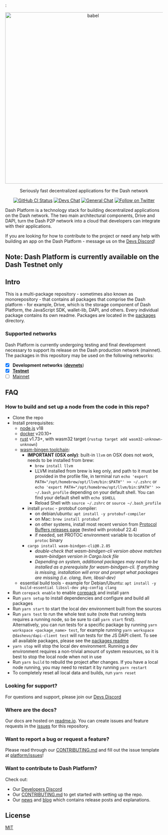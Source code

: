 : <!-- markdownlint-disable MD033 MD041 -->
<p align="center">
  <a href="https://dashplatform.readme.io/docs/introduction-what-is-dash-platform/">
    <img alt="babel" src="https://media.dash.org/wp-content/uploads/dash_digital-cash_logo_2018_rgb_for_screens.png" width="546">
  </a>
</p>

<p align="center">
  Seriously fast decentralized applications for the Dash network
</p>

<p align="center">
  <a href="https://github.com/dashpay/platform/actions/workflows/all-packages.yml"><img alt="GitHub CI Status" src="https://github.com/dashpay/platform/actions/workflows/all-packages.yml/badge.svg"></a>
  <a href="https://chat.dashdevs.org/"><img alt="Devs Chat" src="https://img.shields.io/badge/discord-Dev_chat-738adb"></a>
  <a href="https://discordapp.com/invite/PXbUxJB"><img alt="General Chat" src="https://img.shields.io/badge/discord-General_chat-738adb"></a>
  <a href="https://twitter.com/intent/follow?screen_name=Dashpay"><img alt="Follow on Twitter" src="https://img.shields.io/twitter/follow/Dashpay.svg?style=social&label=Follow"></a>
</p>

Dash Platform is a technology stack for building decentralized applications on
the Dash network. The two main architectural components, Drive and DAPI, turn
the Dash P2P network into a cloud that developers can integrate with their
applications.

If you are looking for how to contribute to the project or need any help with
building an app on the Dash Platform - message us on the [Devs
Discord](https://chat.dashdevs.org/)!

## Note: Dash Platform is currently available on the Dash Testnet only

## Intro

This is a multi-package repository - sometimes also known as monorepository -
that contains all packages that comprise the Dash platform - for example, Drive,
which is the storage component of Dash Platform, the JavaScript SDK, wallet-lib,
DAPI, and others. Every individual package contains its own readme. Packages are
located in the [packages](./packages) directory.

### Supported networks

Dash Platform is currently undergoing testing and final development necessary to
support its release on the Dash production network (mainnet). The packages in
this repository may be used on the following networks:

- [x] **Development networks** ([**devnets**](https://dashplatform.readme.io/docs/reference-glossary#devnet))
- [x] [**Testnet**](https://dashplatform.readme.io/docs/reference-glossary#testnet)
- [ ] [Mainnet](https://dashplatform.readme.io/docs/reference-glossary#mainnet)

## FAQ

### How to build and set up a node from the code in this repo?

- Clone the repo
- Install prerequisites:
  - [node.js](https://nodejs.org/) v18
  - [docker](https://docs.docker.com/get-docker/) v20.10+
  - [rust](https://www.rust-lang.org/tools/install) v1.73+, with wasm32 target (`rustup target add wasm32-unknown-unknown`)
  - [wasm-bingen toolchain](https://rustwasm.github.io/wasm-bindgen/):
    - **IMPORTANT (OSX only)**: built-in `llvm` on OSX does not work, needs to be installed from brew:
      - `brew install llvm`
      - LLVM installed from brew is keg only, and path to it must be provided in the profile file,
        in terminal run `echo 'export PATH="/opt/homebrew/opt/llvm/bin:$PATH"' >> ~/.zshrc` or `echo 'export PATH="/opt/homebrew/opt/llvm/bin:$PATH"' >> ~/.bash_profile` depending on your default shell.
        You can find your default shell with `echo $SHELL`
      - Reload Shell with `source ~/.zshrc` or `source ~/.bash_profile` 
    - install `protoc` - protobuf compiler:
      - on debian/ubuntu: `apt install -y protobuf-compiler`
      - on Mac: `brew install protobuf`
      - on other systems, install most recent version from [Protocol Buffers releases page](https://github.com/protocolbuffers/protobuf/releases) (tested with protobuf 22.4)
      - if needed, set PROTOC environment variable to location of `protoc` binary
    - `cargo install wasm-bindgen-cli@0.2.85`
      - *double-check that wasm-bindgen-cli version above matches wasm-bindgen version in Cargo.lock file*
      - *Depending on system, additional packages may need to be installed as a prerequisite for wasm-bindgen-cli. If anything is missing, installation will error and prompt what packages are missing (i.e. clang, llvm, libssl-dev)*
  - essential build tools - example for Debian/Ubuntu: `apt install -y build-essential libssl-dev pkg-config clang`
- Run `corepack enable` to enable [corepack](https://nodejs.org/dist/latest/docs/api/corepack.html) and install yarn
- Run `yarn setup` to install dependencies and configure and build all packages
- Run `yarn start` to start the local dev environment built from the sources
- Run `yarn test` to run the whole test suite (note that running tests requires a running node,
 so be sure to call `yarn start` first). Alternatively, you can run tests for a specific
 package by running `yarn workspace <package_name> test`, for example running
 `yarn workspace @dashevo/dapi-client test` will run tests for the JS DAPI client. To see
 all available packages, please see the [packages readme](./packages/README.md)
- `yarn stop` will stop the local dev environment. Running a dev environment requires a non-trivial amount of system resources,
 so it is best to stop the local node when not in use
- Run `yarn build` to rebuild the project after changes. If you have a local node
 running, you may need to restart it by running `yarn restart`
- To completely reset all local data and builds, run `yarn reset`

### Looking for support?

For questions and support, please join our [Devs
Discord](https://chat.dashdevs.org/)

### Where are the docs?

Our docs are hosted on
[readme.io](https://dashplatform.readme.io/docs/introduction-what-is-dash-platform).
You can create issues and feature requests in the
[issues](https://github.com/dashpay/platform/issues) for this repository.

### Want to report a bug or request a feature?

Please read through our [CONTRIBUTING.md](CONTRIBUTING.md) and fill out the
issue template at [platform/issues](https://github.com/dashpay/platform/issues)!

### Want to contribute to Dash Platform?

Check out:

- Our [Developers Discord](https://chat.dashdevs.org/)
- Our [CONTRIBUTING.md](CONTRIBUTING.md) to get started with setting up the
  repo.
- Our [news](https://www.dash.org/news/) and [blog](https://www.dash.org/blog/) which contains release posts and
  explanations.

## License

[MIT](LICENSE.md)
